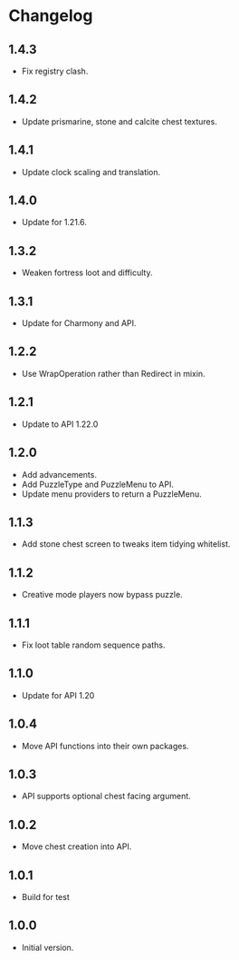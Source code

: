 # Changelog

## 1.4.3

- Fix registry clash.

## 1.4.2

- Update prismarine, stone and calcite chest textures.

## 1.4.1

- Update clock scaling and translation.

## 1.4.0

- Update for 1.21.6.

## 1.3.2

- Weaken fortress loot and difficulty.

## 1.3.1

- Update for Charmony and API.

## 1.2.2

- Use WrapOperation rather than Redirect in mixin.

## 1.2.1

- Update to API 1.22.0

## 1.2.0

- Add advancements.
- Add PuzzleType and PuzzleMenu to API.
- Update menu providers to return a PuzzleMenu.

## 1.1.3

- Add stone chest screen to tweaks item tidying whitelist.

## 1.1.2

- Creative mode players now bypass puzzle.

## 1.1.1

- Fix loot table random sequence paths.

## 1.1.0

- Update for API 1.20

## 1.0.4

- Move API functions into their own packages.

## 1.0.3

- API supports optional chest facing argument.

## 1.0.2

- Move chest creation into API.

## 1.0.1

- Build for test

## 1.0.0

- Initial version.
